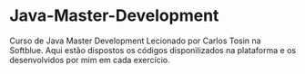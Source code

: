 # Java-Master-Development

Curso de Java Master Development Lecionado por Carlos Tosin na Softblue.
Aqui estão dispostos os códigos disponilizados na plataforma e os desenvolvidos por mim em cada exercício.

